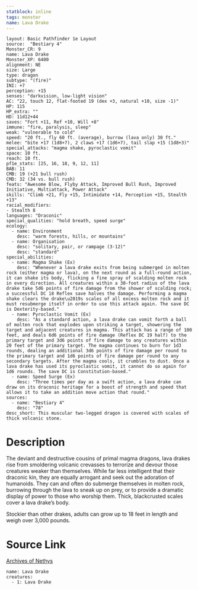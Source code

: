 ```yaml
---
statblock: inline
tags: monster
name: Lava Drake
---
```

```statblock
layout: Basic Pathfinder 1e Layout
source:  "Bestiary 4"
Monster_CR: 9
name: Lava Drake
Monster_XP: 6400
alignment: NE
size: Large
type: dragon
subtype: "(fire)"
INI: +7
perception: +15
senses: "darkvision, low-light vision"
AC: "22, touch 12, flat-footed 19 (dex +3, natural +10, size -1)"
HP: 115
HP_extra: ""
HD: 11d12+44
saves: "Fort +11, Ref +10, Will +8"
immune: "fire, paralysis, sleep"
weak: "vulnerable to cold"
speed: "20 ft., fly 60 ft. (average), burrow (lava only) 30 ft."
melee: "bite +17 (1d8+7), 2 claws +17 (1d6+7), tail slap +15 (1d8+3)"
special_attacks: "magma shake, pyroclastic vomit"
space: 10 ft.
reach: 10 ft.
pf1e_stats: [25, 16, 18, 9, 12, 11]
BAB: 11
CMB: 19 (+21 bull rush)
CMD: 32 (34 vs. bull rush)
feats: "Awesome Blow, Flyby Attack, Improved Bull Rush, Improved Initiative, Multiattack, Power Attack"
skills: "Climb +21, Fly +15, Intimidate +14, Perception +15, Stealth +13"
racial_modifiers:
- Stealth 8
languages: "Draconic"
special_qualities: "hold breath, speed surge"
ecology:
  - name: Environment
    desc: "warm forests, hills, or mountains"
  - name: Organisation
    desc: "solitary, pair, or rampage (3-12)"
    desc: "standard"
special_abilities:
  - name: Magma Shake (Ex)
    desc: "Whenever a lava drake exits from being submerged in molten rock (either magma or lava), on the next round as a full-round action, it can shake its body, flicking a fine spray of scalding molten rock in every direction. All creatures within a 30-foot radius of the lava drake take 5d6 points of fire damage from the shower of scalding rock; a successful DC 18 Reflex save halves the damage. Performing a magma shake clears the drake\u2019s scales of all excess molten rock and it must resubmerge itself in order to use this attack again. The save DC is Dexterity-based."
  - name: Pyroclastic Vomit (Ex)
    desc: "As a standard action, a lava drake can vomit forth a ball of molten rock that explodes upon striking a target, showering the target and adjacent creatures in magma. This attack has a range of 100 feet, and deals 6d6 points of fire damage (Reflex DC 19 half) to the primary target and 3d6 points of fire damage to any creatures within 20 feet of the primary target. The magma continues to burn for 1d3 rounds, dealing an additional 3d6 points of fire damage per round to the primary target and 1d6 points of fire damage per round to any secondary targets. After the magma cools, it crumbles to dust. Once a lava drake has used its pyroclastic vomit, it cannot do so again for 1d6 rounds. The save DC is Constitution-based."
  - name: Speed Surge (Ex)
    desc: "Three times per day as a swift action, a lava drake can draw on its draconic heritage for a boost of strength and speed that allows it to take an addition move action that round."
sources:
  - name: "Bestiary 4"
    desc: "78"
desc_short: This muscular two-legged dragon is covered with scales of thick volcanic stone.
```
# Description
The deviant and destructive cousins of primal magma dragons, lava drakes rise from smoldering volcanic crevasses to terrorize and devour those creatures weaker than themselves. While far less intelligent that their draconic kin, they are equally arrogant and seek out the adoration of humanoids. They can and often do submerge themselves in molten rock, burrowing through the lava to sneak up on prey, or to provide a dramatic display of power to those who worship them. Thick, blackcrusted scales cover a lava drake’s body.

Stockier than other drakes, adults can grow up to 18 feet in length and weigh over 3,000 pounds.
# Source Link
[Archives of Nethys](https://aonprd.com/MonsterDisplay.aspx?ItemName=Lava%20Drake)
```encounter-table
name: Lava Drake
creatures:
  - 1: Lava Drake
```
